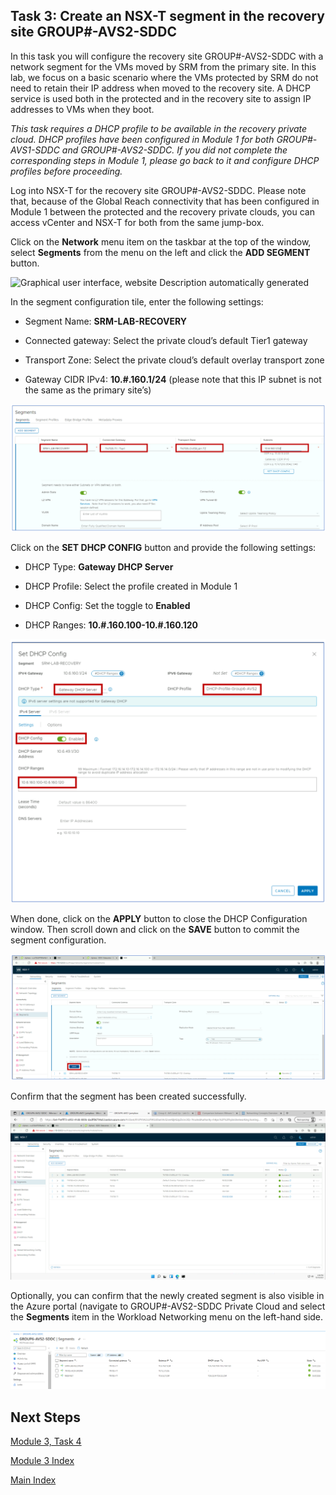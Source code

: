 ## Task 3: Create an NSX-T segment in the recovery site GROUP\#-AVS2-SDDC

In this task you will configure the recovery site GROUP\#-AVS2-SDDC with a
network segment for the VMs moved by SRM from the primary site. In this lab, we
focus on a basic scenario where the VMs protected by SRM do not need to retain
their IP address when moved to the recovery site. A DHCP service is used both in
the protected and in the recovery site to assign IP addresses to VMs when they
boot.

*This task requires a DHCP profile to be available in the recovery private
cloud. DHCP profiles have been configured in Module 1 for both GROUP\#-AVS1-SDDC
and GROUP\#-AVS2-SDDC. If you did not complete the corresponding steps in Module
1, please go back to it and configure DHCP profiles before proceeding.*

Log into NSX-T for the recovery site GROUP\#-AVS2-SDDC. Please note that,
because of the Global Reach connectivity that has been configured in Module 1
between the protected and the recovery private clouds, you can access vCenter
and NSX-T for both from the same jump-box.

Click on the **Network** menu item on the taskbar at the top of the window, select
**Segments** from the menu on the left and click the **ADD SEGMENT** button.

![Graphical user interface, website Description automatically
generated](media/49e2aea5074a27e19d5f8244b73bdf14.png)

In the segment configuration tile, enter the following settings:

-   Segment Name: **SRM-LAB-RECOVERY**

-   Connected gateway: Select the private cloud’s default Tier1 gateway

-   Transport Zone: Select the private cloud’s default overlay transport zone

-   Gateway CIDR IPv4: **10.\#.160.1/24** (please note that this IP subnet is not
    the same as the primary site’s)

![](media/1079bccfca90baf5c459fe5e28a2bc29.png)

Click on the **SET DHCP CONFIG** button and provide the following settings:

-   DHCP Type: **Gateway DHCP Server**

-   DHCP Profile: Select the profile created in Module 1

-   DHCP Config: Set the toggle to **Enabled**

-   DHCP Ranges: **10.\#.160.100-10.\#.160.120**

![](media/2c58686a0ee8dd395cbd66dd35545924.png)

When done, click on the **APPLY** button to close the DHCP Configuration window.
Then scroll down and click on the **SAVE** button to commit the segment
configuration.

![](media/d572a8a2d7a2879100971ce1e8b27b0b.png)

Confirm that the segment has been created successfully.

![](media/5f22e72b7e51403fbfaea81cf0aa0a07.png)

Optionally, you can confirm that the newly created segment is also visible in
the Azure portal (navigate to GROUP\#-AVS2-SDDC Private Cloud and select the
**Segments** item in the Workload Networking menu on the left-hand side.

![](media/da0bcd9932febb3eba083afac1db3712.png)

## Next Steps

[Module 3, Task 4](module-3-task-4.md)

[Module 3 Index](module-3-index.md)

[Main Index](index.md)